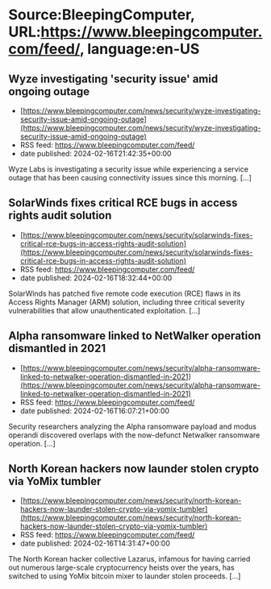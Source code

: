 # Source:BleepingComputer, URL:https://www.bleepingcomputer.com/feed/, language:en-US

## Wyze investigating 'security issue' amid ongoing outage
 - [https://www.bleepingcomputer.com/news/security/wyze-investigating-security-issue-amid-ongoing-outage](https://www.bleepingcomputer.com/news/security/wyze-investigating-security-issue-amid-ongoing-outage)
 - RSS feed: https://www.bleepingcomputer.com/feed/
 - date published: 2024-02-16T21:42:35+00:00

Wyze Labs is investigating a security issue while experiencing a service outage that has been causing connectivity issues since this morning. [...]

## SolarWinds fixes critical RCE bugs in access rights audit solution
 - [https://www.bleepingcomputer.com/news/security/solarwinds-fixes-critical-rce-bugs-in-access-rights-audit-solution](https://www.bleepingcomputer.com/news/security/solarwinds-fixes-critical-rce-bugs-in-access-rights-audit-solution)
 - RSS feed: https://www.bleepingcomputer.com/feed/
 - date published: 2024-02-16T18:32:44+00:00

SolarWinds has patched five remote code execution (RCE) flaws in its Access Rights Manager (ARM) solution, including three critical severity vulnerabilities that allow unauthenticated exploitation. [...]

## Alpha ransomware linked to NetWalker operation dismantled in 2021
 - [https://www.bleepingcomputer.com/news/security/alpha-ransomware-linked-to-netwalker-operation-dismantled-in-2021](https://www.bleepingcomputer.com/news/security/alpha-ransomware-linked-to-netwalker-operation-dismantled-in-2021)
 - RSS feed: https://www.bleepingcomputer.com/feed/
 - date published: 2024-02-16T16:07:21+00:00

Security researchers analyzing the Alpha ransomware payload and modus operandi discovered overlaps with the now-defunct Netwalker ransomware operation. [...]

## North Korean hackers now launder stolen crypto via YoMix tumbler
 - [https://www.bleepingcomputer.com/news/security/north-korean-hackers-now-launder-stolen-crypto-via-yomix-tumbler](https://www.bleepingcomputer.com/news/security/north-korean-hackers-now-launder-stolen-crypto-via-yomix-tumbler)
 - RSS feed: https://www.bleepingcomputer.com/feed/
 - date published: 2024-02-16T14:31:47+00:00

The North Korean hacker collective Lazarus, infamous for having carried out numerous large-scale cryptocurrency heists over the years, has switched to using YoMix bitcoin mixer to launder stolen proceeds. [...]

